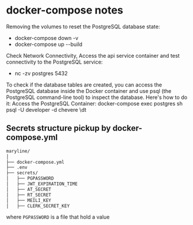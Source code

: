 # docker-compose notes

Removing the volumes to reset the PostgreSQL database state: 

- docker-compose down -v 
- docker-compose up --build

Check Network Connectivity, Access the api service container and 
test connectivity to the PostgreSQL service:

- nc -zv postgres 5432

To check if the database tables are created, you can access the PostgreSQL database inside the Docker container and use psql (the PostgreSQL command-line tool) to inspect the database.
Here's how to do it:
Access the PostgreSQL Container:
docker-compose exec postgres sh
psql -U developer -d chevere
\dt


## Secrets structure pickup by docker-compose.yml

```bash
maryline/
│
├── docker-compose.yml
├── .env
├── secrets/
│   ├── PGPASSWORD
│   ├── JWT_EXPIRATION_TIME
│   ├── AT_SECRET
│   ├── RT_SECRET
│   ├── MEILI_KEY
│   ├── CLERK_SECRET_KEY
```

where `PGPASSWORD` is a file that hold a value
